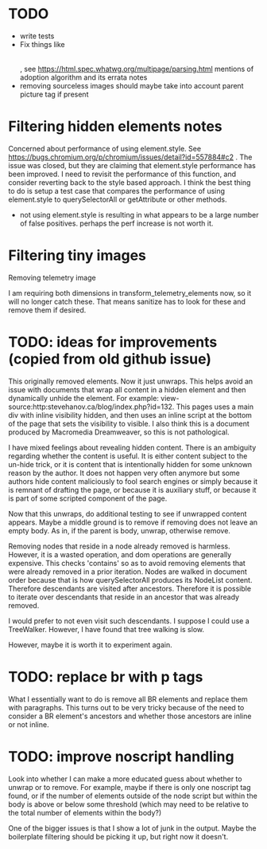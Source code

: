 
# TODO

* write tests
* Fix things like <b><table></table></b>, see https://html.spec.whatwg.org/multipage/parsing.html mentions of adoption
algorithm and its errata notes
* removing sourceless images should maybe take into account parent picture tag
if present

# Filtering hidden elements notes

Concerned about performance of using element.style. See https://bugs.chromium.org/p/chromium/issues/detail?id=557884#c2 . The issue was
closed, but they are claiming that element.style performance has been improved.
I need to revisit the performance of this function, and consider reverting back
to the style based approach. I think the best thing to do is setup a test case
that compares the performance of using element.style to querySelectorAll or
getAttribute or other methods.

- not using element.style is resulting in what appears to be a large number of
false positives. perhaps the perf increase is not worth it.

# Filtering tiny images

Removing telemetry image <img src="s.gif" height="1" width="0">

I am requiring both dimensions in transform_telemetry_elements now, so it
will no longer catch these. That means sanitize has to look for these and
remove them if desired.

# TODO: ideas for improvements (copied from old github issue)

This originally removed elements. Now it just unwraps. This helps avoid an issue with documents that wrap all content in a hidden element and then dynamically unhide the element. For example: view-source:http:stevehanov.ca/blog/index.php?id=132. This pages uses a main div with inline visibility hidden, and then uses an inline script at the bottom of the page that sets the visibility to visible. I also think this is a document produced by Macromedia Dreamweaver, so this is not pathological.

I have mixed feelings about revealing hidden content. There is an ambiguity regarding whether the content is useful. It is either content subject to the un-hide trick, or it is content that is intentionally hidden for some unknown reason by the author. It does not happen very often anymore but some authors hide content maliciously to fool search engines or simply because it is remnant of drafting the page, or because it is auxiliary stuff, or because it is part of some scripted component of the page.

Now that this unwraps, do additional testing to see if unwrapped content appears. Maybe a middle ground is to remove if removing does not leave an empty body. As in, if the parent is body, unwrap, otherwise remove.

Removing nodes that reside in a node already removed is harmless. However, it is a wasted operation, and dom operations are generally expensive. This checks 'contains' so as to avoid removing elements that were already removed in a prior iteration. Nodes are walked in document order because that is how querySelectorAll produces its NodeList content. Therefore descendants are visited after ancestors. Therefore it is possible to iterate over descendants that reside in an ancestor that was already removed.

I would prefer to not even visit such descendants. I suppose I could use a TreeWalker. However, I have found that tree walking is slow.

However, maybe it is worth it to experiment again.

# TODO: replace br with p tags

What I essentially want to do is remove all BR elements and replace them with paragraphs. This turns out to be very tricky because of the need to consider a BR element's ancestors and whether those ancestors are inline or not inline.

# TODO: improve noscript handling

Look into whether I can make a more educated guess about whether to unwrap or to remove. For example, maybe if there is only one noscript tag found, or if the number of elements outside of the node script but within the body is above or below some threshold (which may need to be relative to the total number of elements within the body?)

One of the bigger issues is that I show a lot of junk in the output. Maybe the boilerplate filtering should be picking it up, but right now it doesn't.
